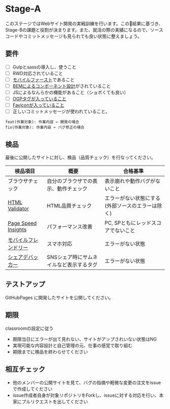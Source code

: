 # Stage-A

このステージではWebサイト開発の実戦訓練を行います。この結果に基づき、Stage-Bの課題と役割が決まります。また、就活の際の実績になるので、ソースコードやコミットメッセージも見られても良い状態に整えましょう。

## 要件

- [ ] Gulpとsassの導入し、使うこと
- [ ] RWD対応されていること
- [ ] [モバイルファースト](https://qiita.com/deerboy/items/5bfefc20a53098f7be16#%E3%83%A2%E3%83%90%E3%82%A4%E3%83%AB%E3%83%95%E3%82%A1%E3%83%BC%E3%82%B9%E3%83%88%E3%81%A7%E3%81%AEcss%E8%A8%AD%E8%A8%88)であること
- [ ] [BEMによるコンポーネント設計](https://qiita.com/deerboy/items/c891e20c36eb1fe2a4f5)がされていること
- [ ] JSによるなんらかの機能があること（ショボくても良い）
- [ ] [OGPタグが入っていること](https://qiita.com/sutara79/items/d7a45f6c4796c1ee1590)
- [ ] [Faviconが入っていること](https://qiita.com/deerboy/items/0a2d3ce368c5134511b8)
- [ ] 正しいコミットメッセージが使われていること。

```
feat(作業対象): 作業内容 ← 開発の場合
fix(作業対象): 作業内容 ← バグ修正の場合
```

## 検品

最後に公開したサイトに対し、検品（品質チェック）を行なってください。

検品項目|概要|合格基準
---|---|---
ブラウザチェック|自分のブラウザでの表示、動作チェック|表示崩れや動作バグがないこと
[HTML Validator](https://validator.w3.org/)|HTML品質チェック|エラーがない状態にする(外部ソースのエラーは除く)
[Page Speed Insights](https://developers.google.com/speed/pagespeed/insights/?hl=ja)|パフォーマンス改善|PC, SPともにレッドスコアでないこと
[モバイルフレンドリー](https://search.google.com/search-console/mobile-friendly?hl=ja)|スマホ対応|エラーがない状態
[シェアデバッカー](https://developers.facebook.com/tools/debug/)|SNSシェア時にサムネイルなど表示するタグ|エラーがない状態

## テストアップ

GitHubPages に開発したサイトを公開してください。

## 期限

classroomの設定に従う

- 期限当日にエラーが出て見れない、サイトがアップされいない状態はNG
- 実現可能な内容設計と自己管理の元、仕事の感覚で取り組む
- 期限までに検品を終わらせてください

## 相互チェック

- 他のメンバーの公開サイトを見て、バグの指摘や軽微な変更の注文をissueで作成してください
- issue作成者自身が対象リポジトリをForkし、issueに対する対応を行い、本家にプルリクエストを出してください